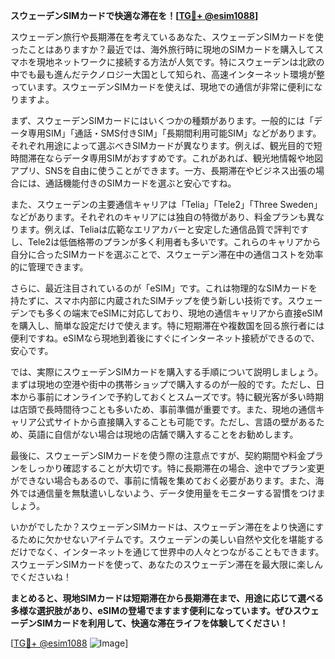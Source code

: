 **スウェーデンSIMカードで快適な滞在を！[[TG💪+ @esim1088](https://t.me/s/esim1088)]**

スウェーデン旅行や長期滞在を考えているあなた、スウェーデンSIMカードを使ったことはありますか？最近では、海外旅行時に現地のSIMカードを購入してスマホを現地ネットワークに接続する方法が人気です。特にスウェーデンは北欧の中でも最も進んだテクノロジー大国として知られ、高速インターネット環境が整っています。スウェーデンSIMカードを使えば、現地での通信が非常に便利になりますよ。

まず、スウェーデンSIMカードにはいくつかの種類があります。一般的には「データ専用SIM」「通話・SMS付きSIM」「長期間利用可能SIM」などがあります。それぞれ用途によって選ぶべきSIMカードが異なります。例えば、観光目的で短時間滞在ならデータ専用SIMがおすすめです。これがあれば、観光地情報や地図アプリ、SNSを自由に使うことができます。一方、長期滞在やビジネス出張の場合には、通話機能付きのSIMカードを選ぶと安心ですね。

また、スウェーデンの主要通信キャリアは「Telia」「Tele2」「Three Sweden」などがあります。それぞれのキャリアには独自の特徴があり、料金プランも異なります。例えば、Teliaは広範なエリアカバーと安定した通信品質で評判ですし、Tele2は低価格帯のプランが多く利用者も多いです。これらのキャリアから自分に合ったSIMカードを選ぶことで、スウェーデン滞在中の通信コストを効率的に管理できます。

さらに、最近注目されているのが「eSIM」です。これは物理的なSIMカードを持たずに、スマホ内部に内蔵されたSIMチップを使う新しい技術です。スウェーデンでも多くの端末でeSIMに対応しており、現地の通信キャリアから直接eSIMを購入し、簡単な設定だけで使えます。特に短期滞在や複数国を回る旅行者には便利ですね。eSIMなら現地到着後にすぐにインターネット接続ができるので、安心です。

では、実際にスウェーデンSIMカードを購入する手順について説明しましょう。まずは現地の空港や街中の携帯ショップで購入するのが一般的です。ただし、日本から事前にオンラインで予約しておくとスムーズです。特に観光客が多い時期は店頭で長時間待つことも多いため、事前準備が重要です。また、現地の通信キャリア公式サイトから直接購入することも可能です。ただし、言語の壁があるため、英語に自信がない場合は現地の店舗で購入することをお勧めします。

最後に、スウェーデンSIMカードを使う際の注意点ですが、契約期間や料金プランをしっかり確認することが大切です。特に長期滞在の場合、途中でプラン変更ができない場合もあるので、事前に情報を集めておく必要があります。また、海外では通信量を無駄遣いしないよう、データ使用量をモニターする習慣をつけましょう。

いかがでしたか？スウェーデンSIMカードは、スウェーデン滞在をより快適にするために欠かせないアイテムです。スウェーデンの美しい自然や文化を堪能するだけでなく、インターネットを通じて世界中の人々とつながることもできます。スウェーデンSIMカードを使って、あなたのスウェーデン滞在を最大限に楽しんでくださいね！

**まとめると、現地SIMカードは短期滞在から長期滞在まで、用途に応じて選べる多様な選択肢があり、eSIMの登場でますます便利になっています。ぜひスウェーデンSIMカードを利用して、快適な滞在ライフを体験してください！**

[[TG💪+ @esim1088](https://t.me/s/esim1088) ![Image](https://i.postimg.cc/Y0z9fWf4/image.png)]